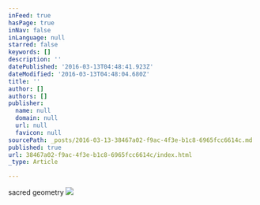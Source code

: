 ```yaml
---
inFeed: true
hasPage: true
inNav: false
inLanguage: null
starred: false
keywords: []
description: ''
datePublished: '2016-03-13T04:48:41.923Z'
dateModified: '2016-03-13T04:48:04.680Z'
title: ''
author: []
authors: []
publisher:
  name: null
  domain: null
  url: null
  favicon: null
sourcePath: _posts/2016-03-13-38467a02-f9ac-4f3e-b1c8-6965fcc6614c.md
published: true
url: 38467a02-f9ac-4f3e-b1c8-6965fcc6614c/index.html
_type: Article

---
```

sacred geometry
![](https://the-grid-user-content.s3-us-west-2.amazonaws.com/6f3cf33d-594f-4cd6-8605-f2ba7a99be48.jpg)
